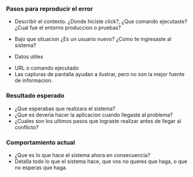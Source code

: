 ### Pasos para reproducir el error
 * Describir el contexto. 
¿Donde hiciste click?, ¿Que comando ejecutaste? ¿Cual fue el entorno produccion o pruebas? 
 * Bajo que situacion
 ¿Es un usuario nuevo? ¿Como te ingresaste al sistema? 
  
 * Datos utiles
  - URL o comando ejecutado
  - Las capturas de pantalla ayudan a ilustrar, pero no son la mejor fuente de informacion.
  
### Resultado esperado
 * ¿Que esperabas que realizara el sistema?
 * ¿Que es deveria hacer la aplicacion cuando llegaste al problema?
 * ¿Cuales son los ultimos pasos que lograste realizar antes de llegar al conflicto?
 
### Comportamiento actual
 * ¿Que es lo que hace el sistema ahora en consecuencia? 
 * Detalla todo lo que el sistema hace, que vos no queres que haga, o que no esperas que haga.
 